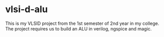 # vlsi-d-alu
This is my VLSID project from the 1st semester of 2nd year in my college. The project requires us to build an ALU in verilog, ngspice and magic. 
